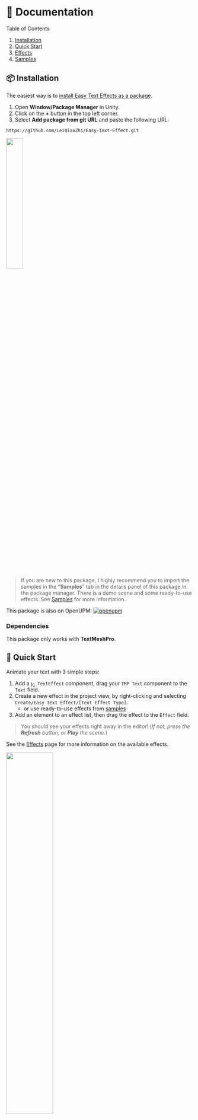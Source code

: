 # 📖 Documentation

Table of Contents
1. [Installation](#installation)
2. [Quick Start](#quick-start)
3. [Effects](#effects)
4. [Samples](Samples.md)

## 📦 Installation

The easiest way is to [install Easy Text Effects as a package](https://docs.unity3d.com/Manual/upm-ui-giturl.html).

1. Open **Window/Package Manager** in Unity.
2. Click on the **+** button in the top left corner.
3. Select **Add package from git URL** and paste the following URL:

```
https://github.com/LeiQiaoZhi/Easy-Text-Effect.git
```

<img src="Images/package.png" width="30%">

<br>

> If you are new to this package, I highly recommend you to import the samples in the "**Samples**" tab in the details panel of this package in the package manager. There is a demo scene and some ready-to-use effects. See [Samples](Samples.md) for more information.

This package is also on OpenUPM: [![openupm](https://img.shields.io/npm/v/com.qiaozhilei.easy-text-effects?label=openupm&registry_uri=https://package.openupm.com)](https://openupm.com/packages/com.qiaozhilei.easy-text-effects/).


### Dependencies

This package only works with **TextMeshPro**. 

## 🚀 Quick Start

Animate your text with 3 simple steps:

1. Add a <img src="../Editor/Icons/TextEffect.png" alt="Icon" width="14" style="vertical-align: middle;"> `TextEffect` component, drag your `TMP Text` component to the `Text` field.
2. Create a new effect in the project view, by right-clicking and selecting
   `Create/Easy Text Effect/[Text Effect Type]`.
    - or use ready-to-use effects from [samples](Samples.md)
3. Add an element to an effect list, then drag the effect to the `Effect` field.

> You should see your effects right away in the editor! (_If not, press the **Refresh** button, or **Play** the scene._)

See the [Effects](#effects) page for more information on the available effects.

<img src="Images/component.png" width="50%">

<img src="./Images/apply.gif" alt="Text Effect" width="500">

## ✨ Effects

- [Common Properties](#common-properties)
- 6 types of effects: [Color](#color), [Move](#move), [Rotate](#rotate), [Scale](#scale), [Per Vertex](#per-vertex), and [Composite](#composite)
- [Creating Effects](#creating-effects)
- [Applying Effects](#applying-effects)
- [Controlling Effects](#controlling-effects)
- [Creating Your Own Effects](#creating-your-own-effects)

> Note that TMP already has built-in effects like textures, outlines, fake 3D, drop shadows, etc. 

### Common Properties

There are some common properties that are shared between all effects:

`Effect Name`: The name of the effect, used to identify the effect for rich text tags and manual control.

Animations' timing are different for each character:
- `Duration Per Char`: The duration of one cycle of the effect for each character.
- `Time Between Chars`: The time between the start of each character's effect. You can set it to 0 to make the effect text-wise.

<img src="Images/time.png" width="40%" alt="">

`No Delay For Later Chars`: If enabled, the effect will start immediately for all characters, instead of waiting for the previous character to finish.

<img src="Images/nodelay.png" width="50%" alt="">

`Reverse Char Order`: If enabled, the effect will start from the last character instead of the first. This is useful for exit animations.

<img src="Images/reverse.png" width="50%" alt="">

`Animation Type`: determines how the effect acts when time exceeds the duration of the effect.
- `One Time`: The effect will **stop** when the time exceeds the duration. All other types will loop (in different ways).  
- `Ping Pong`: The effect will **reverse** when the time exceeds the duration. This makes the effect go back and forth smoothly.
- `Loop`: The effect will **restart** when the time exceeds the duration. If start and end values are not the same, the effect will have an abrupt jump.
- `LoopWithFixedTime`: Like `One Time`, but all characters restarts after a fixed time. 

<img src="Images/onetime.png" width="40%" alt="">

<img src="Images/notonetime.png" width="50%" alt="">

<img src="Images/fixed.png" width="50%" alt="">

<img src="Images/loopvspingpong.png" width="50%" alt="">


### Color

<img src="Images/color-effects.gif" width="60%" alt="">

Example: color effects in "Ready-to-use Effects" [sample](Samples.md). 

The `Color` effect allows you to animate the color of the text. You can choose between different color types:
- `Gradient`: Applies a gradient horizontally across the text.
- `BetweenTwoColors`: Animates between two colors.
- `OnlyAlpha`: Animates only the alpha (transparency) of the text.
- `ColorToOriginal`: Animates from a start color to the original color of the text.
- `OriginalToColor`: Animates from the original color of the text to an end color.


When using `Gradient`, you can set orientation (Horizontal, HorizontalPerCharacter, Vertical).
- `Horizontal`: There is NO color variation inside a character.
- `HorizontalPerCharacter`: There is horizontal color variation inside a character. The difference between the left and right side of the character is controlled by the `stride` property.
- `Vertical`: same as `HorizontalPerCharacter`, but the color variation is vertical.


### Move

<img src="Images/move-effects.gif" width="80%" alt="">

Example: movement effects in "Ready-to-use Effects" [sample](Samples.md). 

The `Move` effect allows you to animate the position of the text. You can specify the `startOffset` and `endOffset` of the movement.


### Rotate

<img src="Images/rotate-effects.gif" width="60%" alt="">

Example: rotate effects in "Ready-to-use Effects" [sample](Samples.md). 

The `Rotate` effect allows you to animate the rotation of the text. You can specify the `startAngle` and `endAngle` of the rotation.

### Scale

<img src="Images/size-effect.gif" width="20%" alt="">

Example: scaling effect in "Ready-to-use Effects" [sample](Samples.md). 

The `Scale` effect allows you to animate the scale of the text. You can specify the `startScale` and `endScale` of the scaling.

### Per Vertex

<img src="Images/per-vertex-effects.gif" width="60%" alt="">

Example: per-vertex effects in "Ready-to-use Effects" [sample](Samples.md). 

Per-vertex effects allow you to assign a different effect to each vertex of the text. This allows for more complex animations. 

Explanation of examples:
- `Folding`: Top left and bottom right vertices do not have any effect, while the other vertices are scaling. 
- `Stretch Wave`: The top vertices are using the `Bounce` effect, the bottom vertices are using the `Wave` effect.
- `Sliding`: All vertices are moving horizontally, but top and bottom vertices are moving in opposite directions.

### Composite

Only have `EffectName` and a list of effects. This is useful for combining multiple effects into one.

This is for organizational purposes only, and does not have any properties of its own. It is the same as adding multiple effects to the same list.

This can be useful if there is a common set of effects that you want to apply to multiple texts. For example, you can create a composite entry animation that contains a fade in and a move up effect, and apply it to multiple texts.

### Creating Effects

Effects are ScriptableObjects that can be created in the project view. Right-click and select `Create/Easy Text Effect/[Text Effect Type]`. Since effects are assets, they can be shared between multiple `TextEffect` components, and changes to the effect will be reflected in all components.

<img src="Images/create.png" width="60%">

<br/>

> To use ready-to-use effects, see the [Samples](Samples.md) page.

### Applying Effects

There are 2 effect lists:

- `Tag Effects`: Effects that are applied to the text based on rich text tags.
- `Global Effects`: Effects that are applied to every character in the text.

**Global effects** are very easy to apply, just add an element to the list and drag the effect to the `Effect` field.
- The option `overrideTagEffects` determines whether a global effect override tag effects or not.

**Tag effects** are applied by adding a rich text tag to the text. The format is `<link=effectName>text</link>`. The `effectName` should match the `Effect Name` of the effect.
- When adding multiple tag effects, the format is `<link=effectName1+effectName2>text</link>`. Don't include "+" in effect names for this reason.

> Using `link` is a workaround to make the tag work without writing a custom tag parser. 

> Note that there are already some built-in tags in TextMeshPro, like `<color=#ff0000>red</color>`, `<size=20>big</size>`, etc.

### Controlling Effects

Every element of an effect list has a `Trigger When` field, which determines when the effect is triggered. 
- `On Start`: The effect will start when the text is enabled.
- `Manual`: The effect will start only when a script tells it to.
   - `StartAllManualEffects()`: start all manual effects in the global list.
   - `StartManualEffects(string effectName)`: start the manual effect with the given name in the global list.
   - `StartManualTagEffects()`: start all manual effects in the tag list.
   - `StartManualTagEffects(string effectName)`: start the manual effect with the given name in the tag list.

There are some debug buttons to help you test manual effects in the editor:

<img src="Images/debug.png" width="50%" alt="">

### Creating Your Own Effects

The easiest way to create your own effects is to create a new class that inherits from `TextEffect_Trigger` and override the `ApplyEffect` method.

Example:

```csharp
using EasyTextEffects.Effects;
using TMPro;

[CreateAssetMenu(menuName = "Easy Text Effects/Customized Effect")]
public class CustomizedEffect : TextEffect_Trigger
{
    public override void ApplyEffect(TMP_TextInfo _textInfo, int _charIndex)
    {
        // Your code here   
    }
}
```

Look at the existing effects in `Packages/EasyTextEffects/Runtime/Effects` for more examples.

Limitations:
- You can only change the vertices and colors of the text. 
- Inherited properties will show up in the inspector, even if you don't use them. You need to write your own editor script to hide them, see `Packages/EasyTextEffects/Editor/CompositeEffectEditor.cs` for an example.